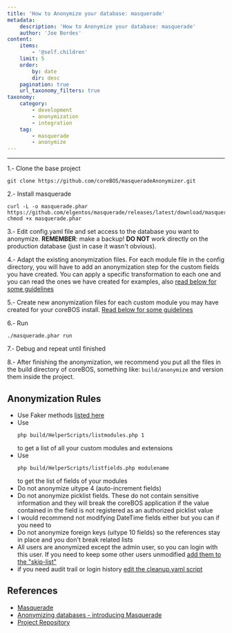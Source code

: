 ```yaml
---
title: 'How to Anonymize your database: masquerade'
metadata:
    description: 'How to Anonymize your database: masquerade'
    author: 'Joe Bordes'
content:
    items:
        - '@self.children'
    limit: 5
    order:
        by: date
        dir: desc
    pagination: true
    url_taxonomy_filters: true
taxonomy:
    category:
        - development
        - anonymization
        - integration
    tag:
        - masquerade
        - anonymize
---
```

---
1.- Clone the base project

    git clone https://github.com/coreBOS/masqueradeAnonymizer.git

2.- Install masquerade

    curl -L -o masquerade.phar https://github.com/elgentos/masquerade/releases/latest/download/masquerade.phar
    chmod +x masquerade.phar

3.- Edit config.yaml file and set access to the database you want to
anonymize. **REMEMBER**: make a backup! **DO NOT** work directly on the
production database (just in case it wasn't obvious).

4.- Adapt the existing anonymization files. For each module file in the
config directory, you will have to add an anonymization step for the
custom fields you have created. You can apply a specific transformation
to each one and you can read the ones we have created for examples, also
[read below for some guidelines](http://localhost/coreBOSDocumentation/developer-guide/development%20framework/anonymizedb#anonymization-rules)

5.- Create new anonymization files for each custom module you may have
created for your coreBOS install. [Read below for some guidelines](http://localhost/coreBOSDocumentation/developer-guide/development%20framework/anonymizedb#anonymization-rules)

6.- Run

    ./masquerade.phar run

7.- Debug and repeat until finished

8.- After finishing the anonymization, we recommend you put all the
files in the build directory of coreBOS, something like:
`build/anonymize` and version them inside the project.

Anonymization Rules
-------------------

-   Use Faker methods [listed here](https://github.com/fzaninotto/Faker#formatters)
-   Use 
    ```
    php build/HelperScripts/listmodules.php 1
    ```
     to get a list of all
    your custom modules and extensions
-   Use 
    ```
    php build/HelperScripts/listfields.php modulename
    ```
    to get the list of fields of your modules
-   Do not anonymize uitype 4 (auto-increment fields)
-   Do not anonymize picklist fields. These do not contain sensitive
    information and they will break the coreBOS application if the value
    contained in the field is not registered as an authorized picklist
    value
-   I would recommend not modifying DateTime fields either but you can
    if you need to
-   Do not anonymize foreign keys (uitype 10 fields) so the references
    stay in place and you don't break related lists
-   All users are anonymized except the admin user, so you can login
    with this user. If you need to keep some other users unmodified [add them to the "skip-list"](https://github.com/coreBOS/masqueradeAnonymizer/blob/main/config/corebos/vtiger_users.yaml#L4)
-   if you need audit trail or login history [edit the cleanup.yaml script](https://github.com/coreBOS/masqueradeAnonymizer/blob/main/config/corebos/cleanup.yaml)

References
----------

-   [Masquerade](https://github.com/elgentos/masquerade)
-   [Anonymizing databases - introducing Masquerade](https://elgentos.nl/blog/anonymizing-databases-introducing-masquerade/)
-   [Project Repository](https://github.com/coreBOS/masqueradeAnonymizer.git)
